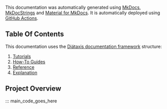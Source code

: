 This documentation was automatically generated using [MkDocs](https://github.com/mkdocs/mkdocs), [MkDocStrings](https://github.com/mkdocstrings/mkdocstrings) and [Material for MkDocs](https://github.com/squidfunk/mkdocs-material). It is automatically deployed using [GitHub Actions](https://docs.github.com/en/actions). 

## Table Of Contents

This documentation uses the [Diátaxis documentation framework](https://diataxis.fr/) structure:

1. [Tutorials](tutorials.md)
2. [How-To Guides](how-to-guides.md)
3. [Reference](reference.md)
4. [Explanation](explanation.md)

## Project Overview

::: main_code_goes_here